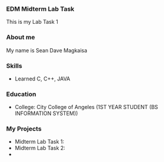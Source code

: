 ### EDM Midterm Lab Task
This is my Lab Task 1
### About me
My name is Sean Dave Magkaisa
### Skills
- Learned C, C++, JAVA
### Education
- College: City College of Angeles (1ST YEAR STUDENT (BS INFORMATION SYSTEM))
 ### My Projects
 - Midterm Lab Task 1:
 - Midterm Lab Task 2:
 - 
